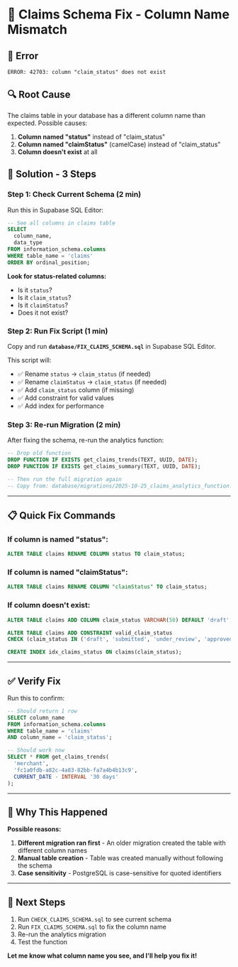 # 🔧 Claims Schema Fix - Column Name Mismatch

## 🚨 **Error**

```
ERROR: 42703: column "claim_status" does not exist
```

## 🔍 **Root Cause**

The claims table in your database has a different column name than expected. Possible causes:

1. **Column named "status"** instead of "claim_status"
2. **Column named "claimStatus"** (camelCase) instead of "claim_status"
3. **Column doesn't exist** at all

## 🎯 **Solution - 3 Steps**

### **Step 1: Check Current Schema (2 min)**

Run this in Supabase SQL Editor:

```sql
-- See all columns in claims table
SELECT 
  column_name,
  data_type
FROM information_schema.columns
WHERE table_name = 'claims'
ORDER BY ordinal_position;
```

**Look for status-related columns:**
- Is it `status`?
- Is it `claim_status`?
- Is it `claimStatus`?
- Does it not exist?

### **Step 2: Run Fix Script (1 min)**

Copy and run **`database/FIX_CLAIMS_SCHEMA.sql`** in Supabase SQL Editor.

This script will:
- ✅ Rename `status` → `claim_status` (if needed)
- ✅ Rename `claimStatus` → `claim_status` (if needed)
- ✅ Add `claim_status` column (if missing)
- ✅ Add constraint for valid values
- ✅ Add index for performance

### **Step 3: Re-run Migration (2 min)**

After fixing the schema, re-run the analytics function:

```sql
-- Drop old function
DROP FUNCTION IF EXISTS get_claims_trends(TEXT, UUID, DATE);
DROP FUNCTION IF EXISTS get_claims_summary(TEXT, UUID, DATE);

-- Then run the full migration again
-- Copy from: database/migrations/2025-10-25_claims_analytics_function.sql
```

---

## 📋 **Quick Fix Commands**

### **If column is named "status":**
```sql
ALTER TABLE claims RENAME COLUMN status TO claim_status;
```

### **If column is named "claimStatus":**
```sql
ALTER TABLE claims RENAME COLUMN "claimStatus" TO claim_status;
```

### **If column doesn't exist:**
```sql
ALTER TABLE claims ADD COLUMN claim_status VARCHAR(50) DEFAULT 'draft';

ALTER TABLE claims ADD CONSTRAINT valid_claim_status 
CHECK (claim_status IN ('draft', 'submitted', 'under_review', 'approved', 'rejected', 'paid', 'closed'));

CREATE INDEX idx_claims_status ON claims(claim_status);
```

---

## ✅ **Verify Fix**

Run this to confirm:

```sql
-- Should return 1 row
SELECT column_name 
FROM information_schema.columns
WHERE table_name = 'claims' 
AND column_name = 'claim_status';

-- Should work now
SELECT * FROM get_claims_trends(
  'merchant', 
  'fc1a0fdb-a82c-4a83-82bb-fa7a4b4b13c9',
  CURRENT_DATE - INTERVAL '30 days'
);
```

---

## 🤔 **Why This Happened**

**Possible reasons:**

1. **Different migration ran first** - An older migration created the table with different column names
2. **Manual table creation** - Table was created manually without following the schema
3. **Case sensitivity** - PostgreSQL is case-sensitive for quoted identifiers

---

## 📝 **Next Steps**

1. Run `CHECK_CLAIMS_SCHEMA.sql` to see current schema
2. Run `FIX_CLAIMS_SCHEMA.sql` to fix the column name
3. Re-run the analytics migration
4. Test the function

**Let me know what column name you see, and I'll help you fix it!**
